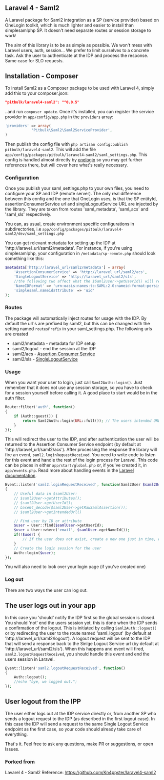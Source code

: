## Laravel 4 - Saml2
A Laravel package for Saml2 integration as a SP (service provider) based on OneLogin toolkit, which is much lighter and easier to install than simplesamlphp SP. It doesn't need separate routes or session storage to work!

The aim of this library is to be as simple as possible. We won't mess with Laravel users, auth, session...  We prefer to limit ourselves to a concrete task. Ask the user to authenticate at the IDP and process the response. Same case for SLO requests.


## Installation - Composer

To install Saml2 as a Composer package to be used with Laravel 4, simply add this to your composer.json:

```json
"pitbulk/laravel4-saml2": "^0.0.5"
```

..and run `composer update`.  Once it's installed, you can register the service provider in `app/config/app.php` in the `providers` array:

```php
'providers' => array(
    		'Pitbulk\Saml2\Saml2ServiceProvider',
)
```

Then publish the config file with `php artisan config:publish pitbulk/laravel4-saml2`. This will add the file `app/config/packages/pitbulk/laravel4-saml2/saml_settings.php`. This config is handled almost directly by [onelogin](https://github.com/onelogin/php-saml) so you may get further references there, but will cover here what's really necessary.


### Configuration

Once you publish your saml_settings.php to your own files, you need to configure your SP and IDP (remote server). The only real difference between this config and the one that OneLogin uses, is that the SP entityId, assertionConsumerService url and singleLogoutService URL are injected by the library. They are taken from routes 'saml_metadata', 'saml_acs' and 'saml_sls' respectively.

You can, as usual, create environment specific configurations in subdirectories, i.e `app/config/packages/pitbulk/laravel4-saml2/dev/saml_settings.php`

You can get relevant metadata for setting up the IDP at 'http://laravel_url/saml2/metadata'. For instance, if you're using simplesamlphp, your configuration in `/metadata/sp-remote.php` should look something like this:

```php
$metadata['http://laravel_url/saml2/metadata'] = array(
    'AssertionConsumerService' => 'http://laravel_url/saml2/acs',
    'SingleLogoutService' => 'http://laravel_url/saml2/sls',
    //the following two affect what the $Saml2user->getUserId() will return
    'NameIDFormat' => 'urn:oasis:names:tc:SAML:2.0:nameid-format:persistent',
    'simplesaml.nameidattribute' => 'uid' 
);
```


### Routes

The package will automatically inject routes for usage with the IDP. By default the url's are prefixed by saml2, but this can be changed with the setting named `routesPrefix` in your saml_settings.php. The following urls are created
* saml2/metadata - metadata for IDP setup
* saml2/logout - end the session at the IDP
* saml2/acs - [Assertion Consumer Service](https://wiki.shibboleth.net/confluence/display/CONCEPT/AssertionConsumerService)
* saml2/sls - [SingleLogoutService](https://www.portalguard.com/blog/2016/06/20/saml-single-logout-need-to-know/)


### Usage

When you want your user to login, just call `Saml2Auth::login()`. Just remember that it does not use any session storage, so you have to check for a session yourself before calling it. 
A good place to start would be in the auth filter.

```php
Route::filter('auth', function()
{
	if (Auth::guest()) { 
		return Saml2Auth::login(URL::full()); // The users intended URL is saved in RelayState
	}
});
```

This will redirect the user to the IDP, and after authentication the user will be returned to the Assertion Consumer Service endpoint (by default at 'http://laravel_url/saml2/acs'). After processing the response the library will fire an event, `saml2.loginRequestReceived`.
You need to write code to listen for this event and handle the rest of the login process for Laravel. This code can be places in either `app/start/global.php` or, if you've created it, in `app/events.php`. Read more about handling events in the [Laravel documentation](https://laravel.com/docs/4.2/events).

```php
Event::listen('saml2.loginRequestReceived', function(Saml2User $saml2User)
{
    // Useful data in $saml2User:
    // $saml2User->getAttributes();
    // $saml2User->getUserId();
    // base64_decode($saml2User->getRawSamlAssertion());
    // $saml2User->getIntendedUrl()

    // Find user by ID or attribute
    $user = User::find($samlUser->getUserId);
    $user = User::where('email', $samlUser->getNameId());
    if(!$user) {
        // If the user does not exist, create a new one just in time, or show an error message
    }
    // Create the login session for the user
    Auth::login($user);
});
```

You will also need to look over your login page (if you've created one)


### Log out

There are two ways the user can log out.

## The user logs out in your app
In this case you 'should' notify the IDP first so the global session is closed. You should 'not' end the users session yet, this is done when the IDP sends a confirmation of the logout.
This is initiated by calling `Saml2Auth::logout()` or by redirecting the user to the route named 'saml_logout' (by default at 'http://laravel_url/saml2/logout').
A logout request will be sent to the IDP that will send a response back to the Sinlge Logout Service url (by default at 'http://laravel_url/saml2/sls').
When this happens and event will fired, `saml2.logoutRequestReceived`, you should handle this event and end the users session in Laravel.

```php
Event::listen('saml2.logoutRequestReceived', function()
{
    Auth::logout();
    //echo "bye, we logged out.";
});
```

## User logout from the IPP
The user either logs out at the IDP service directly or, from another SP who sends a logout request to the IDP (as described in the first logout case). In this case the IDP will send a request to the same Single Logout Service endpoint as the first case, so your code should already take care of everything.


That's it. Feel free to ask any questions, make PR or suggestions, or open Issues.

### Forked from
Lavarel 4 - Saml2 Reference: https://github.com/Kn4ppster/laravel4-saml2
